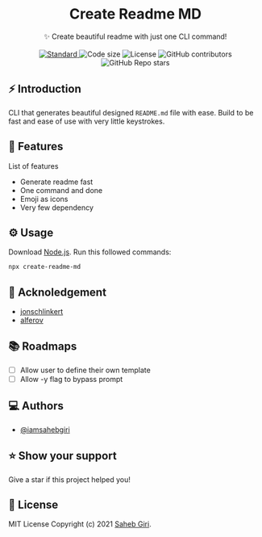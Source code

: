 <h1 align="center">Create Readme MD</h1>

<div align="center">
  ✨ Create beautiful readme with just one CLI command!
</div>

<br />

<div align="center">
  <a href="https://standardjs.com">
    <img src="https://img.shields.io/badge/code%20style-standard-brightgreen.svg?style=flat-square"
      alt="Standard" />
  </a>
  <img src="https://img.shields.io/github/languages/code-size/iamsahebgiri/create-readme-md?style=flat-square" alt="Code size" />
  <img src="https://img.shields.io/github/license/iamsahebgiri/create-readme-md?style=flat-square" alt="License" />

  <img alt="GitHub contributors" src="https://img.shields.io/github/contributors/iamsahebgiri/create-readme-md?style=flat-square">

  <img alt="GitHub Repo stars" src="https://img.shields.io/github/stars/iamsahebgiri/create-readme-md?style=social">
</div>

## ⚡️ Introduction
CLI that generates beautiful designed `README.md` file with ease. Build to be fast and ease of use with very little keystrokes.

## 🎯 Features

List of features

- Generate readme fast
- One command and done
- Emoji as icons
- Very few dependency

## ⚙️ Usage

Download [Node.js](https://nodejs.org/en/download/).
Run this followed commands:

```bash
npx create-readme-md
```

## 🌱 Acknoledgement

- [jonschlinkert](https://github.com/jonschlinkert/is-git-url)
- [alferov](https://github.com/alferov/is-github-url
)

## 📚️ Roadmaps

- [ ] Allow user to define their own template
- [ ] Allow -y flag to bypass prompt

## ‎‍💻 Authors

- [@iamsahebgiri](https://github.com/iamsahebgiri)

## ⭐️ Show your support

Give a star if this project helped you!

## 📃️ License

MIT License Copyright (c) 2021 [Saheb Giri](https://github.com/iamsahebgiri).
